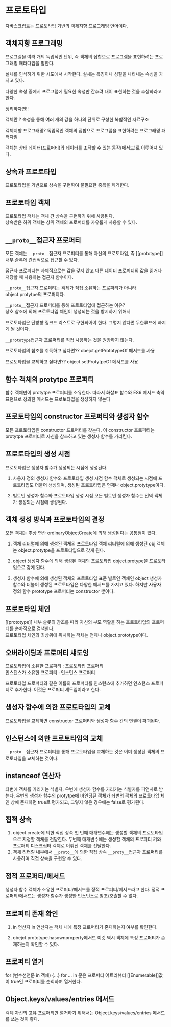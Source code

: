 # 프로토타입
자바스크립트는 프로토타입 기반의 객체지향 프로그래밍 언어이다. 

## 객체지향 프로그래밍
프로그램을 여러 개의 독립적인 단위, 즉 객체의 집합으로 프로그램을 표현하려는 프로그래밍 패러다임을 말한다.<br/>

실체를 인식하기 위한 시도에서 시작한다. 실체는 특징이나 성질을 나타내는 속성을 가지고 있다. <br/>

다양한 속성 중에서 프로그램에 필요한 속성만 간추려 내어 표현하는 것을 추상화라고 한다. 

정리하자면!!<br/>

객체란 ? 속성을 통해 여러 개의 값을 하나의 단위로 구성한 복합적인 자료구조 <br/>

객체지향 프로그래밍? 독립적인 객체의 집합으로 프로그램을 표현하려는 프로그래밍 패러다임<br/>

객체는 상태 데이터(프로퍼티)와 데이터를 조작할 수 있는 동작(메서드)로 이루어져 있다. 

## 상속과 프로토타입
프로토타입을 기반으로 상속을 구현하여 불필요한 중복을 제거한다. 

## 프로토타입 객체
프로토타입 객체는 객체 간 상속을 구현하기 위해 사용된다. <br/>
상속받은 하위 객체는 상위 객체의 프로퍼티를 자유롭게 사옹할 수 있다. 


## `__proto__`접근자 프로퍼티

모든 객체는 `__proto__`접근자 프로퍼티를 통해 자신의 프로토타입, 즉 [[prototype]]내부 슬록에 간접적으로 접근할 수 있다. <br/>

접근자 프로퍼티는 자체적으로는 값을 갖지 않고 다른 데이터 프로퍼티의 값을 읽거나 저장할 때 사용하는 접근자 함수이다. <br/>

`__proto__`접근자 프로퍼티는 객체가 직접 소유하는 프로퍼티가 아니라 object.protytpe의 프로퍼티다.

`__proto__`접근자 프로퍼티를 통해 프로토타입에 접근하는 이유?<br/>
상호 찹조에 의해 프로토타입 체인이 생성되는 것을 방지하기 위해서<br/>

프로토타입은 단방향 링크드 리스트로 구현되어야 한다. 그렇지 않다면 무한루프에 빠지게 될 것이다. 

`__prototype`접근자 프로퍼티를 직접 사용하는 것을 권장하지 않는다. <br/>

프로토타입의 참조를 취득하고 싶다면?? obejct.getPrototypeOf 메서드를 사용<br/>

프로토타입을 교체하고 싶다면?? object.setProtytpeOf 메서드를 사용

## 함수 객체의 protytpe 프로퍼티

함수 객체만이 protytpe 프로퍼티를 소유한다. 따라서 화살표 함수와 ES6 메서드 축약 표현으로 정의한 메서드는 프로토타입을 생성하지 않는다

## 프로토타입의 constructor 프로퍼티와 생성자 함수
모든 프로토타입은 constructor 프로퍼티를 갖는다. 이 constructor 프로퍼티는 protytpe 프로퍼티로 자신을 참조하고 있는 생성자 함수를 가리킨다. 

## 프로토타입의 생성 시점
프로토타입은 생성자 함수가 생성되는 시점에 생성된다. 
1. 사용자 정의 생성자 함수와 프로토타입 생성 시점
함수 객체로 생성되는 시점에 프로토타입도 더불어 생성되며, 생성된 프로토타입은 언제나 object.protytype이다.

2. 빌트인 생성자 함수와 프로토타입 생성 시점
모든 빌트인 생성자 함수는 전역 객체가 생성되는 시점에 생성된다. 

## 객체 생성 방식과 프로토타입의 결정
모든 객체는 추상 연산 ordinaryObjectCreate에 의해 생성된다는 공통점이 있다. 

1. 객체 리터럴에 의해 생성된 객체의 프로토타입
객체 리터럴에 의해 생성된 obj 객체는 object.protytpe을 프로토타입으로 갖게 된다. 

2. object 생성자 함수에 의해 생성된 객체의 프로토타입
object.protype을 프로토타입으로 갖게 된다. 

3. 생성자 함수에 의해 생성된 객체의 프로토타입
표준 빌트인 객체인 object 생성자 함수와 더불어 생성된 프로토타입은 다양한 메서드를 가지고 있다. 하지만 사용자 정의 함수 prototype 프로퍼티는 constructor 뿐이다. 

## 프로토타입 체인
[[prototype]] 내부 슬롯의 참조를 따라 자신의 부모 역할을 하는 프로토타입의 프로퍼티를 순차적으로 검색한다. <br/>
프로토타입 체인의 최상위에 위치하는 객체는 언제나 object.prototype이다. 

## 오버라이딩과 프로퍼티 섀도잉
프로토타입이 소유한 프로퍼티 : 프로토타입 프로퍼티<br/>
인스턴스가 소유한 프로퍼티 : 인스턴스 프로퍼티<br/>

프로토타입 프로퍼티와 같은 이름의 프로퍼티를 인스턴스에 추가하면 인스턴스 프로퍼티로 추가한다. 이것은 프로퍼티 섀도임이라고 한다. 

## 생성자 함수에 의한 프로토타입의 교체
프로토타입을 교체하면 constructor 프로퍼티와 생성자 함수 간의 연결이 파괴된다. 

## 인스턴스에 의한 프로토타입의 교체 
`__proto__`접근자 프로퍼티를 통해 프로토타입을 교체하는 것은 이미 생성된 객체의 프로토타입을 교체하는 것이다. 

## instanceof 연산자
좌변에 객체를 가리키는 식별자, 우변에 생성자 함수를 가리키는 식별자를 피연사로 받는다. 우변의 생성자 함수의 protytpe에 바인딩된 객체가 좌변의 객체의 프로토타입 체인 상에 존재하면 true로 평가되고, 그렇지 않은 경우에는 false로 평가된다. 


## 집적 상속
1. object.create에 의한 직접 상속
첫 번째 매개변수에는 생성할 객체의 프로토타입으로 지정할 객체를 전달한다. 두번째 매개변수에는 생성할 객체의 프로퍼티 키와 프로퍼티 디스크립터 객체로 이뤄진 객체를 전달한다. 
2. 객체 리터럴 내부에서 `__proto__`에 의한 직접 상속
`__proty__`접근자 프로퍼티를 사용하여 직접 상속을 구현할 수 있다. 

## 정적 프로퍼티/메서드
생성자 함수 객체가 소유한 프로퍼티/메서드를 정적 프로퍼티/메서드라고 한다. 정적 프로퍼티/메서드는 생성자 함수가 생성한 인스턴스로 참조/호출할 수 없다. 

## 프로퍼티 존재 확인
1. in 연산자
in 연산자는 객체 내에 특정 프로퍼티가 존재하는지 여부를 확인한다. 

2. obejct.prototype.hasownproperty메서드
이것 역시 객체에 특정 프로퍼티가 존재하는지 확인할 수 있다. 

## 프로퍼티 열거

for (변수선언문 in 객체) {...}
for ... in 문은 프로퍼티 어트리뷰터 [[Enumerable]]값이 true인 프로퍼티를 순회하며 열거한다. 

## Object.keys/values/entries 메서드
객체 자신의 고유 프로퍼티만 열거하기 위해서는 Object.keys/values/entries 메서드를 쓰는 것이 좋다. 